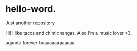 # hello-word.
Just another repository

Hi!
I like tacos and chimichangas. Also I'm a music lover <3.

uganda forever
buaaaaaaaaaaaa

